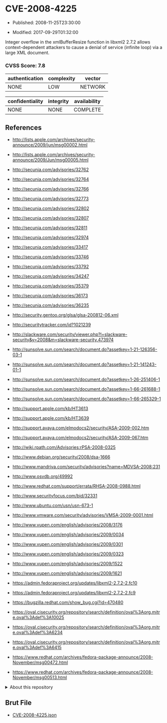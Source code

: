# CVE-2008-4225

- Published: 2008-11-25T23:30:00

- Modified: 2017-09-29T01:32:00

Integer overflow in the xmlBufferResize function in libxml2 2.7.2 allows context-dependent attackers to cause a denial of service (infinite loop) via a large XML document.

### CVSS Score: **7.8**

| authentication | complexity | vector |
| --- | --- | --- |
| NONE | LOW | NETWORK |

| confidentiality | integrity | availability |
| --- | --- | --- |
| NONE | NONE | COMPLETE |

## References

* http://lists.apple.com/archives/security-announce/2009/jun/msg00002.html

* http://lists.apple.com/archives/security-announce/2009/Jun/msg00005.html

* http://secunia.com/advisories/32762

* http://secunia.com/advisories/32764

* http://secunia.com/advisories/32766

* http://secunia.com/advisories/32773

* http://secunia.com/advisories/32802

* http://secunia.com/advisories/32807

* http://secunia.com/advisories/32811

* http://secunia.com/advisories/32974

* http://secunia.com/advisories/33417

* http://secunia.com/advisories/33746

* http://secunia.com/advisories/33792

* http://secunia.com/advisories/34247

* http://secunia.com/advisories/35379

* http://secunia.com/advisories/36173

* http://secunia.com/advisories/36235

* http://security.gentoo.org/glsa/glsa-200812-06.xml

* http://securitytracker.com/id?1021239

* http://slackware.com/security/viewer.php?l=slackware-security&y=2008&m=slackware-security.473974

* http://sunsolve.sun.com/search/document.do?assetkey=1-21-126356-03-1

* http://sunsolve.sun.com/search/document.do?assetkey=1-21-141243-01-1

* http://sunsolve.sun.com/search/document.do?assetkey=1-26-251406-1

* http://sunsolve.sun.com/search/document.do?assetkey=1-66-261688-1

* http://sunsolve.sun.com/search/document.do?assetkey=1-66-265329-1

* http://support.apple.com/kb/HT3613

* http://support.apple.com/kb/HT3639

* http://support.avaya.com/elmodocs2/security/ASA-2009-002.htm

* http://support.avaya.com/elmodocs2/security/ASA-2009-067.htm

* http://wiki.rpath.com/Advisories:rPSA-2008-0325

* http://www.debian.org/security/2008/dsa-1666

* http://www.mandriva.com/security/advisories?name=MDVSA-2008:231

* http://www.osvdb.org/49992

* http://www.redhat.com/support/errata/RHSA-2008-0988.html

* http://www.securityfocus.com/bid/32331

* http://www.ubuntu.com/usn/usn-673-1

* http://www.vmware.com/security/advisories/VMSA-2009-0001.html

* http://www.vupen.com/english/advisories/2008/3176

* http://www.vupen.com/english/advisories/2009/0034

* http://www.vupen.com/english/advisories/2009/0301

* http://www.vupen.com/english/advisories/2009/0323

* http://www.vupen.com/english/advisories/2009/1522

* http://www.vupen.com/english/advisories/2009/1621

* https://admin.fedoraproject.org/updates/libxml2-2.7.2-2.fc10

* https://admin.fedoraproject.org/updates/libxml2-2.7.2-2.fc9

* https://bugzilla.redhat.com/show_bug.cgi?id=470480

* https://oval.cisecurity.org/repository/search/definition/oval%3Aorg.mitre.oval%3Adef%3A10025

* https://oval.cisecurity.org/repository/search/definition/oval%3Aorg.mitre.oval%3Adef%3A6234

* https://oval.cisecurity.org/repository/search/definition/oval%3Aorg.mitre.oval%3Adef%3A6415

* https://www.redhat.com/archives/fedora-package-announce/2008-November/msg00472.html

* https://www.redhat.com/archives/fedora-package-announce/2008-November/msg00513.html

<details>
<summary>About this repository</summary> 

  This repository is part of the project [Live Hack CVE](https://github.com/Live-Hack-CVE). Main website can be found [www.live-hack.org](https://www.live-hack.org) 
  
  Made by [Sn0wAlice](https://github.com/Sn0wAlice) for the people that care about security and need to have a feed of the latest CVEs. Hope you enjoy it, don't forget to star the repo and follow me on [Twitter](https://twitter.com/Sn0wAlice) and [Github](https://github.com/Sn0wAlice). And that is my [personnal website](https://www.alice-snow.me/)

  - [Home Page](https://github.com/Live-Hack-CVE)
  - [Framework](https://github.com/Live-Hack-CVE/cve-framework)
  - [CVE database](https://github.com/Live-Hack-CVE/full_database)
  - [Changelog](https://github.com/Live-Hack-CVE/Changelog)
</details>

## Brut File

* [CVE-2008-4225.json](https://raw.githubusercontent.com/Live-Hack-CVE/full_database/main/cves/2008/CVE-2008-4225.json)

